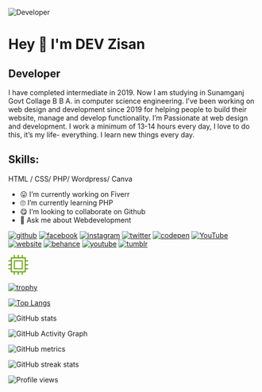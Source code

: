 ![Developer](https://64.media.tumblr.com/47362f8ef2d85f03f8657214f929f509/704de1bcdcec72d8-c2/s2048x3072/8a11f3032b71aa073e84c78cc861ca480a111c87.png)
# Hey 🙋 I'm DEV Zisan 
<h2>Developer</h2>


 I have completed intermediate in 2019. Now I am studying in Sunamganj Govt Collage B B A. in computer science engineering. I’ve been working on web design and development since 2019 for helping people to build their website, manage and develop functionality. I’m Passionate at web design and development. I work a minimum of 13-14 hours every day, I love to do this, it’s my life- everything. I learn new things every day.

<h2>Skills:</h2> HTML / CSS/ PHP/ Wordpress/ Canva

- 😛 I’m currently working on Fiverr 
- 🙄 I’m currently learning PHP 
- 😋 I’m looking to collaborate on Github 
- 💬 Ask me about Webdevelopment 


[<img src='https://cdn.jsdelivr.net/npm/simple-icons@3.0.1/icons/github.svg' alt='github'  height='30'>](https://github.com/DEV-Zisan)  [<img src='https://cdn.jsdelivr.net/npm/simple-icons@3.0.1/icons/facebook.svg' alt='facebook' height='30'>](https://www.facebook.com/devzisan)  [<img src='https://cdn.jsdelivr.net/npm/simple-icons@3.0.1/icons/instagram.svg' alt='instagram' height='30'>](https://www.instagram.com/devzisan/)  [<img src='https://cdn.jsdelivr.net/npm/simple-icons@3.0.1/icons/twitter.svg' alt='twitter' height='30'>](https://twitter.com/devzisan)  [<img src='https://cdn.jsdelivr.net/npm/simple-icons@3.0.1/icons/codepen.svg' alt='codepen' height='30'>](https://codepen.io/devzisan)  [<img src='https://cdn.jsdelivr.net/npm/simple-icons@3.0.1/icons/youtube.svg' alt='YouTube' height='30'>](https://www.youtube.com/channel/devzisan)  [<img src='https://cdn.jsdelivr.net/npm/simple-icons@3.0.1/icons/icloud.svg' alt='website' height='30'>](https://developerzisan.com)  [<img src='https://cdn.jsdelivr.net/npm/simple-icons@3.0.1/icons/behance.svg' alt='behance' height='30'>](https://www.behance.net/devzisan121)  [<img src='https://cdn.jsdelivr.net/npm/simple-icons@3.0.1/icons/youtube.svg' alt='youtube' height='30'>](https://www.youtube.com/channel/UC_O78JPUHyTTJKDX0lf6IvQ)  [<img src='https://cdn.jsdelivr.net/npm/simple-icons@3.0.1/icons/tumblr.svg' alt='tumblr' height='30'>](https://devzisan121.tumblr.com/)  

<a href='https://docs.github.com/en/developers'><img src='https://raw.githubusercontent.com/acervenky/animated-github-badges/master/assets/devbadge.gif' width='40' height='40'></a> 

[![trophy](https://github-profile-trophy.vercel.app/?username=DEV-Zisan)](https://github.com/ryo-ma/github-profile-trophy)

[![Top Langs](https://github-readme-stats.vercel.app/api/top-langs/?username=DEV-Zisan)](https://github.com/anuraghazra/github-readme-stats)

![GitHub stats](https://github-readme-stats.vercel.app/api?username=DEV-Zisan&show_icons=true&count_private=true)  

![GitHub Activity Graph](https://activity-graph.herokuapp.com/graph?username=DEV-Zisan)  

![GitHub metrics](https://metrics.lecoq.io/DEV-Zisan)  

![GitHub streak stats](https://github-readme-streak-stats.herokuapp.com/?user=DEV-Zisan)  

![Profile views](https://gpvc.arturio.dev/DEV-Zisan)  


